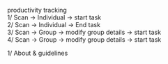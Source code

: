 productivity tracking<br>
1/ Scan -> Individual -> start task <br>
2/ Scan -> Individual -> End task<br>
3/ Scan -> Group -> modify group details -> start task<br>
4/ Scan -> Group -> modify group details -> start task<br>

1/ About & guidelines<br>
